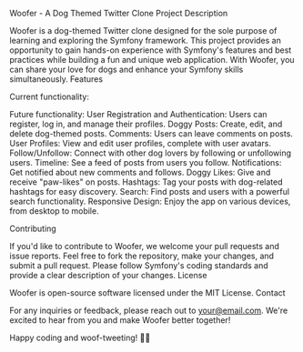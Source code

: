 Woofer - A Dog Themed Twitter Clone
Project Description

Woofer is a dog-themed Twitter clone designed for the sole purpose of learning and exploring the Symfony framework. This project provides an opportunity to gain hands-on experience with Symfony's features and best practices while building a fun and unique web application. With Woofer, you can share your love for dogs and enhance your Symfony skills simultaneously.
Features

Current functionality:

Future functionality:
    User Registration and Authentication: Users can register, log in, and manage their profiles.
    Doggy Posts: Create, edit, and delete dog-themed posts.
    Comments: Users can leave comments on posts.
    User Profiles: View and edit user profiles, complete with user avatars.
    Follow/Unfollow: Connect with other dog lovers by following or unfollowing users.
    Timeline: See a feed of posts from users you follow.
    Notifications: Get notified about new comments and follows.
    Doggy Likes: Give and receive "paw-likes" on posts.
    Hashtags: Tag your posts with dog-related hashtags for easy discovery.
    Search: Find posts and users with a powerful search functionality.
    Responsive Design: Enjoy the app on various devices, from desktop to mobile.

Contributing

If you'd like to contribute to Woofer, we welcome your pull requests and issue reports. Feel free to fork the repository, make your changes, and submit a pull request. Please follow Symfony's coding standards and provide a clear description of your changes.
License

Woofer is open-source software licensed under the MIT License.
Contact

For any inquiries or feedback, please reach out to your@email.com. We're excited to hear from you and make Woofer better together!

Happy coding and woof-tweeting! 🐶🐾
